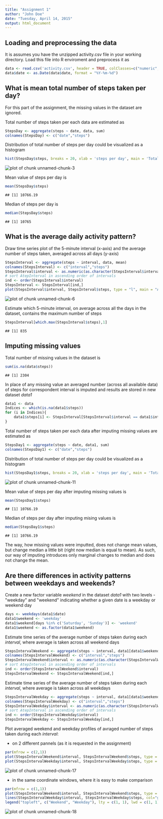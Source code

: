 ```yaml
---
title: "Assignment 1"
author: "John Doe"
date: "Tuesday, April 14, 2015"
output: html_document
---
```

## Loading and preprocessing the data

It is assumes you have the unzipped activity.csv file in your working directory. Load this file into R enviroment and preprocess it as

```r
data <- read.csv('activity.csv', header = TRUE, colClasses=c("numeric", "character", "numeric"))
data$date <- as.Date(data$date, format = "%Y-%m-%d")
```

## What is mean total number of steps taken per day?

For this part of the assignment, the missing values in the dataset are ignored.

Total number of steps taken per each data are estimated as

```r
StepsDay <- aggregate(steps ~ date, data, sum)
colnames(StepsDay) <- c("date","steps")
```

Distribution of total number of steps per day could be visualized as a histogram

```r
hist(StepsDay$steps, breaks = 20, xlab = 'steps per day', main = 'Total number of steps per day')
```

![plot of chunk unnamed-chunk-3](figure/unnamed-chunk-3-1.png) 

Mean value of steps per day is

```r
mean(StepsDay$steps)
```

```
## [1] 10766.19
```

Median of steps per day is

```r
median(StepsDay$steps)
```

```
## [1] 10765
```

## What is the average daily activity pattern?

Draw time series plot of the 5-minute interval (x-axis) and the average number of steps taken, averaged across all days (y-axis)


```r
StepsInterval <- aggregate(steps ~ interval, data, mean)
colnames(StepsInterval) <- c("interval","steps")
StepsInterval$interval <- as.numeric(as.character(StepsInterval$interval))
# sort AtepInterval in ascending order of intervals
ind <- order(StepsInterval$interval)
StepsInterval <- StepsInterval[ind,]
plot(StepsInterval$interval, StepsInterval$steps, type = "l", main = "Averaged number of steps per 5-minute interval", ylab = "Steps", xlab = "Interval")
```

![plot of chunk unnamed-chunk-6](figure/unnamed-chunk-6-1.png) 

Estimate which 5-minute interval, on average across all the days in the dataset, contains the maximum number of steps


```r
StepsInterval[which.max(StepsInterval$steps),1]
```

```
## [1] 835
```

## Imputing missing values

Total number of missing values in the dataset is


```r
sum(is.na(data$steps))
```

```
## [1] 2304
```

In place of any missing value an averaged number (across all available data) of steps for correspondent interval is imputed and results are stored in new dataset *data1*


```r
data1 <- data
Indices <- which(is.na(data1$steps))
for (i in Indices){
    data1$steps[i] <- StepsInterval[StepsInterval$interval == data1$interval[i],2]
}
```

Total number of steps taken per each data after imputing missing values are estimated as

```r
StepsDay1 <- aggregate(steps ~ date, data1, sum)
colnames(StepsDay1) <- c("date","steps")
```

Distribution of total number of steps per day could be visualized as a histogram

```r
hist(StepsDay1$steps, breaks = 20, xlab = 'steps per day', main = 'Total number of steps per day after imputing')
```

![plot of chunk unnamed-chunk-11](figure/unnamed-chunk-11-1.png) 

Mean value of steps per day after imputing missing values is

```r
mean(StepsDay1$steps)
```

```
## [1] 10766.19
```

Median of steps per day after imputing mising values is

```r
median(StepsDay1$steps)
```

```
## [1] 10766.19
```

The way, how missing values were imputted, does not change mean values, but change median a little bit (right now median is equal to mean). As such, our way of imputing introduces only marginal changes to median and does not change the mean.

## Are there differences in activity patterns between weekdays and weekends?

Create a new factor variable *weekend* in the dataset *data1* with two levels - "weekday" and "weekend" indicating whether a given date is a weekday or weekend day


```r
days <- weekdays(data1$date)
data1$weekend <- 'weekday'
data1$weekend[days %in% c('Saturday', 'Sunday')] <- 'weekend'
data1$weekend <- as.factor(data1$weekend)
```

Estimate time series of the average number of steps taken during each *interval*, where average is taken across all weekend days

```r
StepsIntervalWeekend <- aggregate(steps ~ interval, data1[data1$weekend == 'weekend',], mean)
colnames(StepsIntervalWeekend) <- c("interval","steps")
StepsIntervalWeekend$interval <- as.numeric(as.character(StepsIntervalWeekend$interval))
# sort AtepInterval in ascending order of intervals
ind <- order(StepsIntervalWeekend$interval)
StepsIntervalWeekend <- StepsIntervalWeekend[ind,]
```

Estimate time series of the average number of steps taken during each *interval*, where average is taken across all weekdays

```r
StepsIntervalWeekday <- aggregate(steps ~ interval, data1[data1$weekend == 'weekday',], mean)
colnames(StepsIntervalWeekday) <- c("interval","steps")
StepsIntervalWeekday$interval <- as.numeric(as.character(StepsIntervalWeekday$interval))
# sort AtepInterval in ascending order of intervals
ind <- order(StepsIntervalWeekday$interval)
StepsIntervalWeekday <- StepsIntervalWeekday[ind,]
```

Plot averaged weekend and weekday profiles of avraged number of steps taken during each *interval*:

 - on 2 different pannels (as it is requested in the assignment)

```r
par(mfrow = c(2,1))
plot(StepsIntervalWeekend$interval, StepsIntervalWeekend$steps, type = "l", main = "Averaged number of steps per 5-minute interval during Weekend", ylab = "Steps", xlab = "Interval", col = "red")
plot(StepsIntervalWeekday$interval, StepsIntervalWeekday$steps, type = "l", main = "Averaged number of steps per 5-minute interval during Weekday", ylab = "Steps", xlab = "Interval", col="green")
```

![plot of chunk unnamed-chunk-17](figure/unnamed-chunk-17-1.png) 
 
 - in the same coordinate windows, where it is easy to make comparison

```r
par(mfrow = c(1,1))
plot(StepsIntervalWeekend$interval, StepsIntervalWeekend$steps, type = "l", main = "Averaged number of steps per 5-minute interval", ylab = "Steps", xlab = "Interval", col = "red")
lines(StepsIntervalWeekday$interval, StepsIntervalWeekday$steps, col="green")
legend("topleft", c("Weekend", "Weekday"), lty = c(1, 1), lwd = c(1, 1), col = c("red", "green"))
```

![plot of chunk unnamed-chunk-18](figure/unnamed-chunk-18-1.png) 
